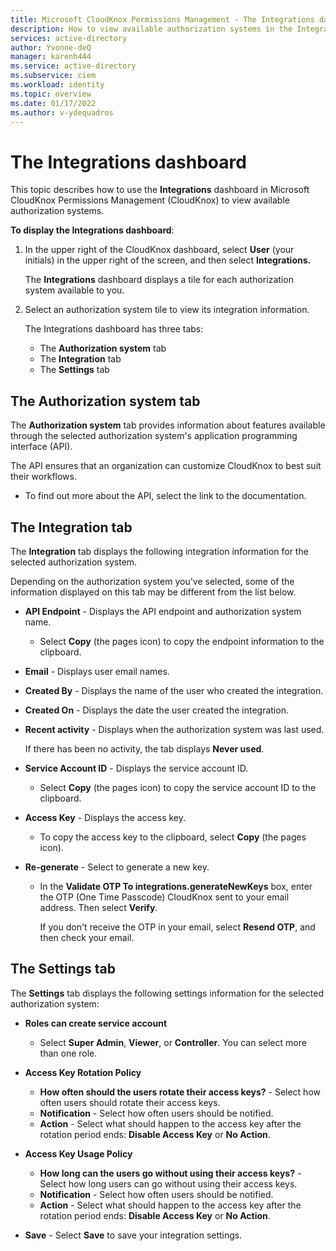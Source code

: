 ```yaml
---
title: Microsoft CloudKnox Permissions Management - The Integrations dashboard 
description: How to view available authorization systems in the Integrations dashboard in Microsoft CloudKnox Permissions Management.
services: active-directory
author: Yvonne-deQ
manager: karenh444
ms.service: active-directory
ms.subservice: ciem
ms.workload: identity
ms.topic: overview
ms.date: 01/17/2022
ms.author: v-ydequadros
---
```


# The Integrations dashboard

This topic describes how to use the **Integrations** dashboard in Microsoft CloudKnox Permissions Management (CloudKnox) to view available authorization systems.

**To display the Integrations dashboard**:

1. In the upper right of the CloudKnox dashboard, select **User** (your initials) in the upper right of the screen, and then select **Integrations.**

    The **Integrations** dashboard displays a tile for each authorization system available to you.
1. Select an authorization system tile to view its integration information.

    The Integrations dashboard has three tabs:
    - The **Authorization system** tab
    - The **Integration** tab
    - The **Settings** tab

## The Authorization system tab

The **Authorization system** tab provides information about features available through the selected authorization system's application programming interface (API). 

The API ensures that an organization can customize CloudKnox to best suit their workflows. 

- To find out more about the API, select the link to the documentation.

## The Integration tab

The **Integration** tab displays the following integration information for the selected authorization system.

Depending on the authorization system you've selected, some of the information displayed on this tab may be different from the list below.

- **API Endpoint** - Displays the API endpoint and authorization system name.
    - Select **Copy** (the pages icon) to copy the endpoint information to the clipboard. 
- **Email** - Displays user email names.

- **Created By** - Displays the name of the user who created the integration. 
- **Created On** - Displays the date the user created the integration. 
- **Recent activity** - Displays when the authorization system was last used. 

    If there has been no activity, the tab displays **Never used**.
- **Service Account ID** - Displays the service account ID. 
    - Select **Copy** (the pages icon) to copy the service account ID to the clipboard. 
- **Access Key** - Displays the access key. 
    - To copy the access key to the clipboard, select **Copy** (the pages icon).
- **Re-generate** - Select to generate a new key.
    - In the **Validate OTP To integrations.generateNewKeys** box, enter the OTP (One Time Passcode) CloudKnox sent to your email address. Then select **Verify**.

        If you don't receive the OTP in your email, select **Resend OTP**, and then check your email.

## The Settings tab

The **Settings** tab displays the following settings information for the selected authorization system:

- **Roles can create service account**
    - Select **Super Admin**, **Viewer**, or **Controller**. You can select more than one role.

- **Access Key Rotation Policy** 
    - **How often should the users rotate their access keys?** - Select how often users should rotate their access keys.
    - **Notification** - Select how often users should be notified.
    - **Action** - Select what should happen to the access key after the rotation period ends: **Disable Access Key** or **No Action**.

- **Access Key Usage Policy** 
    - **How long can the users go without using their access keys?** - Select how long users can go without using their access keys.
    - **Notification** - Select how often users should be notified.
    - **Action** - Select what should happen to the access key after the rotation period ends: **Disable Access Key** or **No Action**.

- **Save** - Select **Save** to save your integration settings.

<!---## Next steps--->

<!---View integrated authorization systems](cloudknox-product-integrations)--->
<!---[Installation overview](cloudknox-installation.md)--->
<!---[Configure integration with the CloudKnox API](cloudknox-integration-api.md)--->
<!---[Sign up and deploy FortSentry in your organization](cloudknox-fortsentry-registration.md)--->